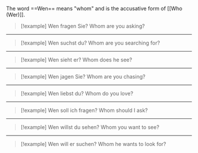 The word ==Wen== means "whom" and is the accusative form of [[Who (Wer)]].

> [!example] Wen fragen Sie?
> Whom are you asking?
---
> [!example] Wen suchst du?
> Whom are you searching for?
---
> [!example] Wen sieht er?
> Whom does he see?
---
> [!example] Wen jagen Sie?
> Whom are you chasing?
---
> [!example] Wen liebst du?
> Whom do you love?
---
> [!example] Wen soll ich fragen?
> Whom should I ask?
---
> [!example] Wen willst du sehen?
> Whom you want to see?
---
> [!example] Wen will er suchen?
> Whom he wants to look for?

